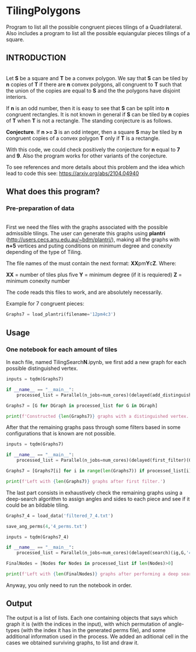 # TilingPolygons
Program to list all the possible congruent pieces tilings of a Quadrilateral. Also includes a program to list all the possible equiangular pieces tilings of a square.

## INTRODUCTION
\
Let **S** be a square and **T** be a convex polygon. We say that **S** can be tiled by **n** copies of **T** if there are **n** convex polygons, all congruent to **T** such that the union of the copies are equal to **S** and the the polygons have disjoint interiors.

If **n** is an odd number, then it is easy to see that **S** can be split into **n** congruent rectangles. It is not known in general if **S** can be tiled by **n** copies of **T** when **T** is not a rectangle. The standing conjecture is as follows.

**Conjecture**. If **n >= 3** is an odd integer, then a square **S** may be tiled by **n** congruent copies of a convex polygon **T** only if **T** is a rectangle.

With this code, we could check positively the conjecture for **n** equal to **7** and **9**. Also the program works for other variants of the conjecture.

To see references and more details about this problem and the idea which lead to code this see: https://arxiv.org/abs/2104.04940

## What does this program?

### Pre-preparation of data
\
First we need the files with the graphs associated with the possible admissible tilings. The user can generate this graphs using **plantri** (http://users.cecs.anu.edu.au/~bdm/plantri/), making all the graphs with **n+5** vertices and puting conditions on minimum degree and conexity depending of the type of Tiling.

The file names of the must contain the next format: **XX**pm**Y**c**Z**. Where:

**XX** = number of tiles plus five
**Y** = minimum degree (if it is requiered)
**Z** = minimum conexity number

The code reads this files to work, and are absolutely necessarily.

Example for 7 congruent pieces:
```python
Graphs7 = load_plantri(filename='12pm4c3')
```

## Usage

### One notebook for each amount of tiles

In each file, named TilingSearch**N**.ipynb, we first add a new graph for each possible distinguished vertex.

```python
inputs = tqdm(Graphs7)

if __name__ == "__main__":
    processed_list = Parallel(n_jobs=num_cores)(delayed(add_distinguished)(G) for G in inputs)

Graphs7 = [G for DGraph in processed_list for G in DGraph]

print(f'Constructed {len(Graphs7)} graphs with a distinguished vertex.')
```

After that the remaining graphs pass through some filters based in some configurations that is known are not possible.

```python
inputs = tqdm(Graphs7)

if __name__ == "__main__":
    processed_list = Parallel(n_jobs=num_cores)(delayed(first_filter)(G) for G in inputs)

Graphs7 = [Graphs7[i] for i in range(len(Graphs7)) if processed_list[i]]

print(f'Left with {len(Graphs7)} graphs after first filter.')
```

The last part consists in exhaustively check the remaining graphs using a deep-search algorithm to assign angles and sides to each piece and see if it could be an bildable tiling.

```python
Graphs7_4 = load_data('filtered_7_4.txt')

save_ang_perms(4,'4_perms.txt')

inputs = tqdm(Graphs7_4)

if __name__ == "__main__":
    processed_list = Parallel(n_jobs=num_cores)(delayed(search)(ig,G,'4_perms.txt') for ig,G in enumerate(inputs))

FinalNodes = [Nodes for Nodes in processed_list if len(Nodes)>0]

print(f'Left with {len(FinalNodes)} graphs after performing a deep search for each graph.')
```

Anyway, you only need to run the notebook in order.

## Output
The output is a list of lists. Each one containing objects that says which graph it is (with the indices in the input), with which permutation of angle-types (with the index it has in the generated perms file), and some additional information used in the process. We added an aditional cell in the cases we obtained surviving graphs, to list and draw it.
